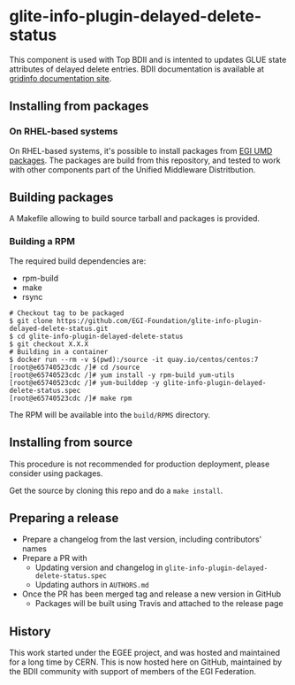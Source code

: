 # glite-info-plugin-delayed-delete-status

This component is used with Top BDII and is intented to updates GLUE state
attributes of delayed delete entries.
BDII documentation is available at
[gridinfo documentation site](https://gridinfo-documentation.readthedocs.io/).

## Installing from packages

### On RHEL-based systems

On RHEL-based systems, it's possible to install packages from [EGI UMD
packages](https://go.egi.eu/umd). The packages are build from this repository,
and tested to work with other components part of the Unified Middleware
Distritbution.

## Building packages

A Makefile allowing to build source tarball and packages is provided.

### Building a RPM

The required build dependencies are:

- rpm-build
- make
- rsync

```shell
# Checkout tag to be packaged
$ git clone https://github.com/EGI-Foundation/glite-info-plugin-delayed-delete-status.git
$ cd glite-info-plugin-delayed-delete-status
$ git checkout X.X.X
# Building in a container
$ docker run --rm -v $(pwd):/source -it quay.io/centos/centos:7
[root@e65740523cdc /]# cd /source
[root@e65740523cdc /]# yum install -y rpm-build yum-utils
[root@e65740523cdc /]# yum-builddep -y glite-info-plugin-delayed-delete-status.spec
[root@e65740523cdc /]# make rpm
```

The RPM will be available into the `build/RPMS` directory.

## Installing from source

This procedure is not recommended for production deployment, please consider
using packages.

Get the source by cloning this repo and do a `make install`.

## Preparing a release

- Prepare a changelog from the last version, including contributors' names
- Prepare a PR with
  - Updating version and changelog in `glite-info-plugin-delayed-delete-status.spec`
  - Updating authors in `AUTHORS.md`
- Once the PR has been merged tag and release a new version in GitHub
  - Packages will be built using Travis and attached to the release page

## History

This work started under the EGEE project, and was hosted and maintained for a
long time by CERN. This is now hosted here on GitHub, maintained by the BDII
community with support of members of the EGI Federation.
